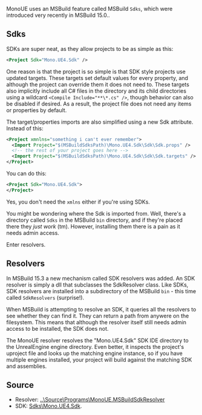MonoUE uses an MSBuild feature called MSBuild `Sdks`, which were introduced very recently in MSBuild 15.0..

## Sdks

SDKs are super neat, as they allow projects to be as simple as this:

```xml
<Project Sdk="Mono.UE4.Sdk" />
```

One reason is that the project is so simple is that SDK style projects use updated targets. These targets set default values for every property, and although the project can override them it does not need to. These targets also implicitly include all C# files in the directory and its child directories using a wildcard `<Compile Include="**\*.cs" />`, though behavior can also be disabled if desired. As a result, the project file does not need any items or properties by default.

The target/properties imports are also simplified using a new Sdk attribute. Instead of this:

```xml
<Project xmnlns="something i can't ever remember">
  <Import Project="$(MSBuildSdksPath)\Mono.UE4.Sdk\Sdk\Sdk.props" />
  <!-- the rest of your project goes here -->
  <Import Project="$(MSBuildSdksPath)\Mono.UE4.Sdk\Sdk\Sdk.targets" />
</Project>
```

You can do this:

```xml
<Project Sdk="Mono.UE4.Sdk">
</Project>
```

Yes, you don't need the `xmlns` either if you're using SDKs.

You might be wondering where the Sdk is imported from. Well, there's a directory called `Sdks` in the MSBuild `bin` directory, and if they're placed there they _just work_ (tm). However, installing them there is a pain as it needs admin access.

Enter resolvers.

## Resolvers

In MSBuild 15.3 a new mechanism called SDK resolvers was added. An SDK resolver is simply a dll that subclasses the SdkResolver class. Like SDKs, SDK resolvers are installed into a subdirectory of the MSBuild `bin` - this time called `SdkResolvers` (surprise!). 

When MSBuild is attempting to resolve an SDK, it queries all the resolvers to see whether they can find it. They can return a path from anywere on the filesystem. This means that although the resolver itself still needs admin access to be installed, the SDK does not.

The MonoUE resolver resolves the "Mono.UE4.Sdk" SDK IDE directory to the UnrealEngine engine directory. Even better, it inspects the project's uproject file and looks up the matching engine instance, so if you have multiple engines installed, your project will build against the matching SDK and assemblies.

## Source

* Resolver: [..\Source\Programs\MonoUE.MSBuildSdkResolver](..\Source\Programs\MonoUE.MSBuildSdkResolver)
* SDK: [Sdks\Mono.UE4.Sdk](Sdks\Mono.UE4.Sdk).


